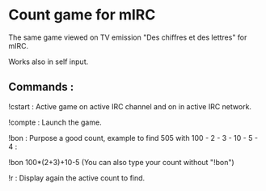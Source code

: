 # Count game for mIRC

The same game viewed on TV emission "Des chiffres et des lettres" for mIRC.

Works also in self input.

## Commands :

!cstart : Active game on active IRC channel and on in active IRC network.

!compte : Launch the game.

!bon <count> : Purpose a good count, example to find 505 with 100 - 2 - 3 - 10 - 5 - 4 :

!bon 100*(2+3)+10-5 (You can also type your count without "!bon")

!r : Display again the active count to find.
